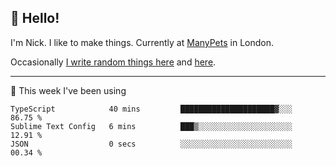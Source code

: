 ## 👋 Hello! 

I'm Nick. I like to make things. Currently at [ManyPets](https://manypets.com) in London.

Occasionally [I write random things here](https://nicksnell.com) and [here](https://twitter.com/nicksnell).

-------

🚀 This week I've been using

<!--START_SECTION:waka-->

```text
TypeScript            40 mins         █████████████████████▓░░░   86.75 %
Sublime Text Config   6 mins          ███▒░░░░░░░░░░░░░░░░░░░░░   12.91 %
JSON                  0 secs          ░░░░░░░░░░░░░░░░░░░░░░░░░   00.34 %
```

<!--END_SECTION:waka-->
